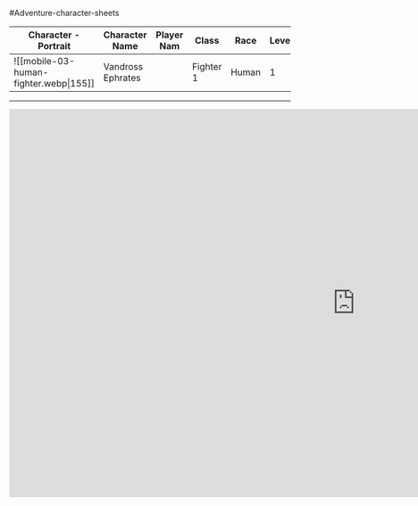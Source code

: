 #Adventure-character-sheets 

| Character - Portrait                   | Character Name    | Player Nam | Class     | Race  | Level |
| -------------------------------------- | ----------------- | ---------- | --------- | ----- | ----- |
| ![[mobile-03-human-fighter.webp\|155]] | Vandross Ephrates |            | Fighter 1 | Human | 1     |

 -----

<iframe width="1237" height="696" src="https://www.dndbeyond.com/characters/95473157" title="Human Fighter 1" frameborder="0" allow="accelerometer; autoplay; clipboard-write; encrypted-media; gyroscope; picture-in-picture" allowfullscreen></iframe>